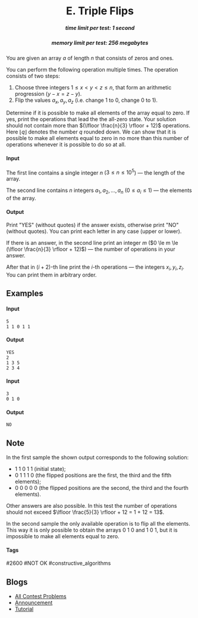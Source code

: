 <h1 style='text-align: center;'> E. Triple Flips</h1>

<h5 style='text-align: center;'>time limit per test: 1 second</h5>
<h5 style='text-align: center;'>memory limit per test: 256 megabytes</h5>

You are given an array $a$ of length $n$ that consists of zeros and ones.

You can perform the following operation multiple times. The operation consists of two steps: 

1. Choose three integers $1 \le x < y < z \le n$, that form an arithmetic progression ($y - x = z - y$).
2. Flip the values $a_x, a_y, a_z$ (i.e. change $1$ to $0$, change $0$ to $1$).

Determine if it is possible to make all elements of the array equal to zero. If yes, print the operations that lead the the all-zero state. Your solution should not contain more than $(\lfloor \frac{n}{3} \rfloor + 12)$ operations. Here $\lfloor q \rfloor$ denotes the number $q$ rounded down. We can show that it is possible to make all elements equal to zero in no more than this number of operations whenever it is possible to do so at all.

#### Input

The first line contains a single integer $n$ ($3 \le n \le 10^5$) — the length of the array.

The second line contains $n$ integers $a_1, a_2, \ldots, a_n$ ($0 \le a_i \le 1$) — the elements of the array.

#### Output

Print "YES" (without quotes) if the answer exists, otherwise print "NO" (without quotes). You can print each letter in any case (upper or lower).

If there is an answer, in the second line print an integer $m$ ($0 \le m \le (\lfloor \frac{n}{3} \rfloor + 12)$) — the number of operations in your answer.

After that in ($i + 2$)-th line print the $i$-th operations — the integers $x_i, y_i, z_i$. You can print them in arbitrary order.

## Examples

#### Input


```text
5  
1 1 0 1 1  

```
#### Output


```text
YES  
2  
1 3 5  
2 3 4  

```
#### Input


```text
3  
0 1 0  

```
#### Output


```text
NO  

```
## Note

In the first sample the shown output corresponds to the following solution: 

* 1 1 0 1 1 (initial state);
* 0 1 1 1 0 (the flipped positions are the first, the third and the fifth elements);
* 0 0 0 0 0 (the flipped positions are the second, the third and the fourth elements).

Other answers are also possible. In this test the number of operations should not exceed $\lfloor \frac{5}{3} \rfloor + 12 = 1 + 12 = 13$.

In the second sample the only available operation is to flip all the elements. This way it is only possible to obtain the arrays 0 1 0 and 1 0 1, but it is impossible to make all elements equal to zero.



#### Tags 

#2600 #NOT OK #constructive_algorithms 

## Blogs
- [All Contest Problems](../Technocup_2019_-_Elimination_Round_2.md)
- [Announcement](../blogs/Announcement.md)
- [Tutorial](../blogs/Tutorial.md)
